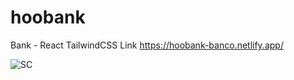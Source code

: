 # hoobank
Bank - React TailwindCSS
Link https://hoobank-banco.netlify.app/

![SC](https://user-images.githubusercontent.com/87680643/215362311-16ebb7b2-ae96-48fa-95ec-be63fbada428.JPG)
